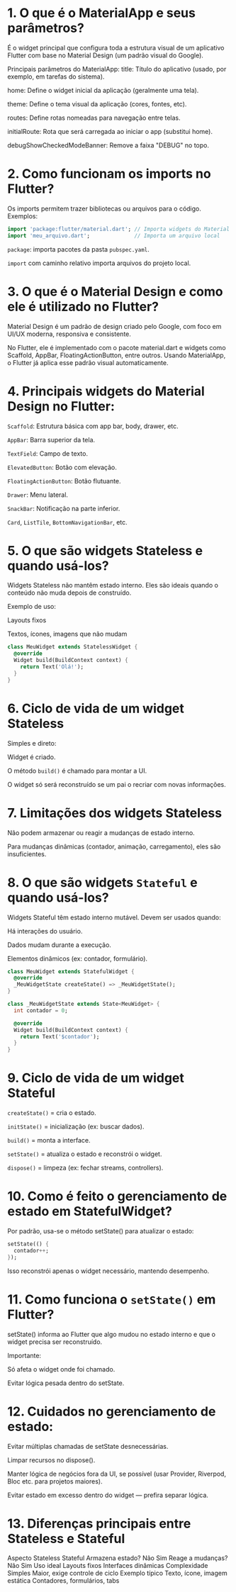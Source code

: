# 1. O que é o MaterialApp e seus parâmetros?

É o widget principal que configura toda a estrutura visual de um aplicativo Flutter com base no Material Design (um padrão visual do Google).

Principais parâmetros do MaterialApp:
title: Título do aplicativo (usado, por exemplo, em tarefas do sistema).

home: Define o widget inicial da aplicação (geralmente uma tela).

theme: Define o tema visual da aplicação (cores, fontes, etc).

routes: Define rotas nomeadas para navegação entre telas.

initialRoute: Rota que será carregada ao iniciar o app (substitui home).

debugShowCheckedModeBanner: Remove a faixa "DEBUG" no topo.

#  2. Como funcionam os imports no Flutter?
Os imports permitem trazer bibliotecas ou arquivos para o código. Exemplos:

```dart
import 'package:flutter/material.dart'; // Importa widgets do Material Design
import 'meu_arquivo.dart';              // Importa um arquivo local
```
`package`: importa pacotes da pasta `pubspec.yaml`.

`import` com caminho relativo importa arquivos do projeto local.

# 3. O que é o Material Design e como ele é utilizado no Flutter?
Material Design é um padrão de design criado pelo Google, com foco em UI/UX moderna, responsiva e consistente.

No Flutter, ele é implementado com o pacote material.dart e widgets como Scaffold, AppBar, FloatingActionButton, entre outros. Usando MaterialApp, o Flutter já aplica esse padrão visual automaticamente.

# 4. Principais widgets do Material Design no Flutter:
`Scaffold`: Estrutura básica com app bar, body, drawer, etc.

`AppBar`: Barra superior da tela.

`TextField`: Campo de texto.

`ElevatedButton`: Botão com elevação.

`FloatingActionButton`: Botão flutuante.

`Drawer`: Menu lateral.

`SnackBar`: Notificação na parte inferior.

`Card`, `ListTile`, `BottomNavigationBar`, etc.

# 5. O que são widgets Stateless e quando usá-los?

Widgets Stateless não mantêm estado interno. Eles são ideais quando o conteúdo não muda depois de construído.

Exemplo de uso:

Layouts fixos

Textos, ícones, imagens que não mudam

```dart
class MeuWidget extends StatelessWidget {
  @override
  Widget build(BuildContext context) {
    return Text('Olá!');
  }
}
```

# 6. Ciclo de vida de um widget Stateless
Simples e direto:

Widget é criado.

O método `build()` é chamado para montar a UI.

O widget só será reconstruído se um pai o recriar com novas informações.

# 7. Limitações dos widgets Stateless
Não podem armazenar ou reagir a mudanças de estado interno.

Para mudanças dinâmicas (contador, animação, carregamento), eles são insuficientes.

# 8. O que são widgets `Stateful` e quando usá-los?
Widgets Stateful têm estado interno mutável. Devem ser usados quando:

Há interações do usuário.

Dados mudam durante a execução.

Elementos dinâmicos (ex: contador, formulário).

```dart
class MeuWidget extends StatefulWidget {
  @override
  _MeuWidgetState createState() => _MeuWidgetState();
}

class _MeuWidgetState extends State<MeuWidget> {
  int contador = 0;

  @override
  Widget build(BuildContext context) {
    return Text('$contador');
  }
}
```

# 9. Ciclo de vida de um widget Stateful

`createState()` = cria o estado.

`initState()` = inicialização (ex: buscar dados).

`build()` = monta a interface.

`setState()` = atualiza o estado e reconstrói o widget.

`dispose()` = limpeza (ex: fechar streams, controllers).

# 10. Como é feito o gerenciamento de estado em StatefulWidget?
Por padrão, usa-se o método setState() para atualizar o estado:

```dart
setState(() {
  contador++;
});
```

Isso reconstrói apenas o widget necessário, mantendo desempenho.

# 11. Como funciona o `setState()` em Flutter?
setState() informa ao Flutter que algo mudou no estado interno e que o widget precisa ser reconstruído.

Importante:

Só afeta o widget onde foi chamado.

Evitar lógica pesada dentro do setState.

# 12. Cuidados no gerenciamento de estado:

Evitar múltiplas chamadas de setState desnecessárias.

Limpar recursos no dispose().

Manter lógica de negócios fora da UI, se possível (usar Provider, Riverpod, Bloc etc. para projetos maiores).

Evitar estado em excesso dentro do widget — prefira separar lógica.

# 13. Diferenças principais entre Stateless e Stateful
Aspecto Stateless	Stateful
Armazena estado?	Não	Sim
Reage a mudanças?	Não	Sim
Uso ideal	Layouts fixos	Interfaces dinâmicas
Complexidade	Simples	Maior, exige controle de ciclo
Exemplo típico	Texto, ícone, imagem estática	Contadores, formulários, tabs
